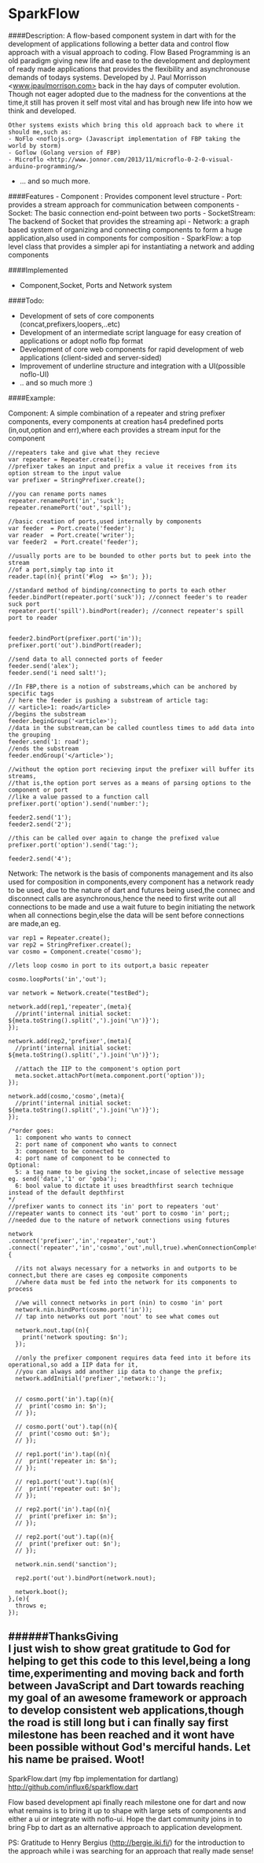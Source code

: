 # SparkFlow

####Description: 
	A flow-based component system in dart with for the development of applications following a
	better data and control flow approach with a visual approach to coding. Flow Based Programming is an old paradigm 
	giving new life and ease to the development and deployment of ready made applications that provides the flexibility
	and asynchronouse demands of todays systems. Developed by J. Paul Morrisson <www.jpaulmorrison.com>
	back in the hay days of computer evolution. Though not eager adopted due to the madness for the conventions 
	at the time,it still has proven it self most vital and has brough new life into how we think and developed.
	
	Other systems exists which bring this old approach back to where it should me,such as:
	- NoFlo <noflojs.org> (Javascript implementation of FBP taking the world by storm)
	- Goflow (Golang version of FBP)
	- Microflo <http://www.jonnor.com/2013/11/microflo-0-2-0-visual-arduino-programming/>
  - ... and so much more.
  
####Features
	- Component : Provides component level structure
	- Port: provides a stream approach for communication between components
	- Socket: The basic connection end-point between two ports
	- SocketStream: The backend of Socket that provides the streaming api
	- Network: a graph based system of organizing and connecting components to form a huge application,also used in components for composition
	- SparkFlow: a top level class that provides a simpler api for instantiating a network and adding components 

####Implemented
  - Component,Socket, Ports and Network system
  
####Todo:
  - Development of sets of core components (concat,prefixers,loopers,..etc)
  - Development of an intermediate script language for easy creation of applications or adopt noflo fbp format
  - Development of core web components for rapid development of web applications (client-sided and server-sided)
  - Improvement of underline structure and integration with a UI(possible noflo-UI)
  - .. and so much more :)
  
####Example:

  Component: A simple combination of a repeater and string prefixer components, every components
  at creation has4 predefined ports (in,out,option and err),where each provides a stream input for the 
  component
  
    //repeaters take and give what they recieve
    var repeater = Repeater.create();
    //prefixer takes an input and prefix a value it receives from its option stream to the input value
    var prefixer = StringPrefixer.create();

    //you can rename ports names
    repeater.renamePort('in','suck');
    repeater.renamePort('out','spill');

    //basic creation of ports,used internally by components
    var feeder  = Port.create('feeder');
    var reader  = Port.create('writer');
    var feeder2  = Port.create('feeder');
  
    //usually ports are to be bounded to other ports but to peek into the stream
    //of a port,simply tap into it
    reader.tap((n){ print('#log  => $n'); });
  
    //standard method of binding/connecting to ports to each other
    feeder.bindPort(repeater.port('suck')); //connect feeder's to reader suck port
    repeater.port('spill').bindPort(reader); //connect repeater's spill port to reader
  
  
    feeder2.bindPort(prefixer.port('in'));
    prefixer.port('out').bindPort(reader);
  
    //send data to all connected ports of feeder
    feeder.send('alex');
    feeder.send('i need salt!');
    
    //In FBP,there is a notion of substreams,which can be anchored by specific tags
    // here the feeder is pushing a substream of article tag: 
    // <article>1: road</article>
    //begins the substream
    feeder.beginGroup('<article>');
    //data in the substream,can be called countless times to add data into the grouping
    feeder.send('1: road');
    //ends the substream
    feeder.endGroup('</article>');
  
    //without the option port recieving input the prefixer will buffer its streams,
    //that is,the option port serves as a means of parsing options to the component or port
    //like a value passed to a function call
    prefixer.port('option').send('number:');
    
    feeder2.send('1');
    feeder2.send('2');
    
    //this can be called over again to change the prefixed value
    prefixer.port('option').send('tag:');

    feeder2.send('4');


  Network: The network is the basis of components management and its also used for composition in components,every component has a network ready to be used,
  due to the nature of dart and futures being used,the connec and disconnect calls are asynchronous,hence the need to first write out all connections to be made
  and use a wait future to begin initiating the network when all connections begin,else the data will be sent before connections are made,an eg.

    var rep1 = Repeater.create();
    var rep2 = StringPrefixer.create();
    var cosmo = Component.create('cosmo');

    //lets loop cosmo in port to its outport,a basic repeater 

    cosmo.loopPorts('in','out');

    var network = Network.create("testBed");
    
    network.add(rep1,'repeater',(meta){
      //print('internal initial socket: ${meta.toString().split(',').join('\n')}');
    });
      
    network.add(rep2,'prefixer',(meta){
      //print('internal initial socket: ${meta.toString().split(',').join('\n')}');

      //attach the IIP to the component's option port
      meta.socket.attachPort(meta.component.port('option'));
    });

    network.add(cosmo,'cosmo',(meta){
      //print('internal initial socket: ${meta.toString().split(',').join('\n')}');
    });

    /*order goes:
      1: component who wants to connect
      2: port name of component who wants to connect
      3: component to be connected to
      4: port name of component to be connected to
    Optional:
      5: a tag name to be giving the socket,incase of selective message eg. send('data','1' or 'goba');
      6: bool value to dictate it uses breadthfirst search technique instead of the default depthfirst
    */
    //prefixer wants to connect its 'in' port to repeaters 'out'
    //repeater wants to connect its 'out' port to cosmo 'in' port;;
    //needed due to the nature of network connections using futures

    network
    .connect('prefixer','in','repeater','out')
    .connect('repeater','in','cosmo','out',null,true).whenConnectionCompletes((_){

      //its not always necessary for a networks in and outports to be connect,but there are cases eg composite components
      //where data must be fed into the network for its components to process
      
      //we will connect networks in port (nin) to cosmo 'in' port
      network.nin.bindPort(cosmo.port('in'));
      // tap into networks out port 'nout' to see what comes out

      network.nout.tap((n){
        print('network spouting: $n');
      });

      //only the prefixer component requires data feed into it before its operational,so add a IIP data for it,
      //you can always add another iip data to change the prefix;
      network.addInitial('prefixer','network::');


      // cosmo.port('in').tap((n){
      //  print('cosmo in: $n');
      // });

      // cosmo.port('out').tap((n){
      //  print('cosmo out: $n');
      // });

      // rep1.port('in').tap((n){
      //  print('repeater in: $n');
      // });

      // rep1.port('out').tap((n){
      //  print('repeater out: $n');
      // });

      // rep2.port('in').tap((n){
      //  print('prefixer in: $n');
      // });

      // rep2.port('out').tap((n){
      //  print('prefixer out: $n');
      // });

      network.nin.send('sanction'); 

      rep2.port('out').bindPort(network.nout);

      network.boot();
    },(e){
      throws e;
    });
  
  

    
######ThanksGiving    
I just wish to show great gratitude to God for helping to get this code to this level,being a long time,experimenting and moving back and forth between JavaScript and Dart towards reaching my goal of an awesome framework or approach to develop consistent web applications,though the road is still long but i can finally say first milestone has been reached and it wont have been possible without God's merciful hands. Let his name be praised.
Woot!
---------------------------------------------------------------------------------------------------
SparkFlow.dart (my fbp implementation for dartlang)
http://github.com/influx6/sparkflow.dart

Flow based development api finally reach milestone one for dart and now what remains is to bring it up to shape with large sets of components and either a ui or integrate with noflo-ui. Hope the dart community joins in to bring Fbp to dart as an alternative approach to application development.

PS: Gratitude to Henry Bergius (http://bergie.iki.fi/) for the introduction to the approach while i was searching for an approach that really made sense! 